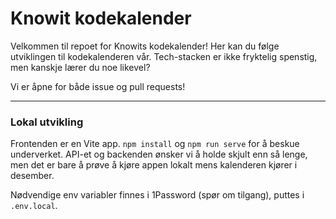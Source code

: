 # Knowit kodekalender

Velkommen til repoet for Knowits kodekalender! Her kan du følge utviklingen til kodekalenderen vår. Tech-stacken er ikke fryktelig spenstig, men kanskje lærer du noe likevel?

Vi er åpne for både issue og pull requests!

______

### Lokal utvikling

Frontenden er en Vite app. `npm install` og `npm run serve` for å beskue underverket. API-et og backenden ønsker vi å holde skjult enn så lenge, men det er bare å prøve å kjøre appen lokalt mens kalenderen kjører i desember.

Nødvendige env variabler finnes i 1Password (spør om tilgang), puttes i `.env.local`.
